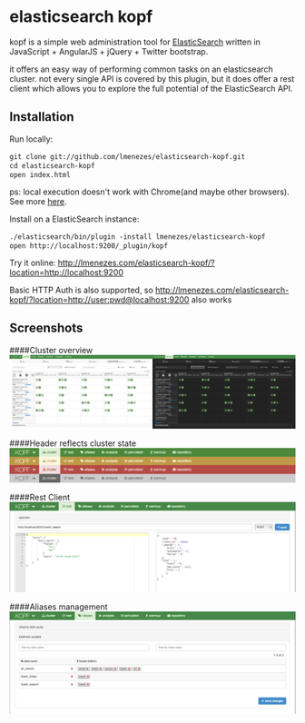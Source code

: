 elasticsearch kopf
=======================

kopf is a simple web administration tool for [ElasticSearch](http://elasticsearch.org) written in JavaScript + AngularJS + jQuery + Twitter bootstrap.

it offers an easy way of performing common tasks on an elasticsearch cluster. not every single API is covered by this plugin, but it does offer a rest client which allows you to explore the full potential of the ElasticSearch API.

Installation
------------

Run locally:

    git clone git://github.com/lmenezes/elasticsearch-kopf.git 
    cd elasticsearch-kopf
    open index.html
    
ps: local execution doesn't work with Chrome(and maybe other browsers). See more [here](http://docs.angularjs.org/api/ng.directive:ngInclude).
    

Install on a ElasticSearch instance:

    ./elasticsearch/bin/plugin -install lmenezes/elasticsearch-kopf
    open http://localhost:9200/_plugin/kopf

Try it online: http://lmenezes.com/elasticsearch-kopf/?location=http://localhost:9200

Basic HTTP Auth is also supported, so http://lmenezes.com/elasticsearch-kopf/?location=http://user:pwd@localhost:9200 also works

Screenshots
------------
####Cluster overview
![cluster overview](imgs/cluster_view.png)

####Header reflects cluster state
![cluster state](imgs/cluster_state.png)

####Rest Client
![rest client](imgs/rest_client.png)

####Aliases management
![aliases management](imgs/aliases.png)
